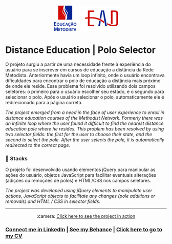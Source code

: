 <p align="center">
<img src="readme/logo.jpg" width="200px" />
</p>

# Distance Education | Polo Selector <br/>

O projeto surgiu a partir de uma necessidade frente à experiência do usuário para se inscrever em cursos de educação a distância da Rede Metodista. Anteriormente havia um loop infinito, onde o usuário encontrava dificuldades para encontrar o polo de educação a distância mais próximo de onde ele reside.
Esse problema foi resolvido utilizando dois campos seletores: o primeiro para o usuário escolher seu estado, e o segundo para selecionar o polo. Após o usuário selecionar o polo, automaticamente ele é redirecionado para a página correta.

*The project emerged from a need in the face of user experience to enroll in distance education courses of the Methodist Network. Formerly there was an infinite loop where the user found it difficult to find the nearest distance education pole where he resides.*
*This problem has been resolved by using two selector fields: the first for the user to choose their state, and the second to select the pole. After the user selects the pole, it is automatically redirected to the correct page.*

### :electric_plug: Stacks

O projeto foi desenvolvido usando elementos jQuery para manipular as ações do usuário, objetos JavaScript para facilitar eventuais alterações (adições ou remoções de polos) e HTML/CSS nos campos seletores.

*The project was developed using jQuery elements to manipulate user actions, JavaScript objects to facilitate any changes (pole additions or removals) and HTML / CSS in selector fields.*

<hr />

<p align="center">
:camera: <a href="http://portal.metodista.br/ead/polos-1/selecao/">Click here to see the project in action</a>
</p>


### <a href="http://linkedin.com/in/leonardoalmeida99">Connect me in LinkedIn</a> | <a href="http://behance.net/almeida99">See my Behance</a> | <a href="https://leunardo.dev">Click here to go to my CV</a>
